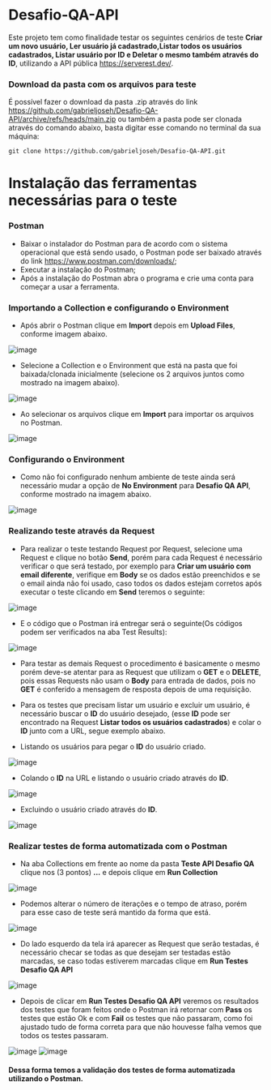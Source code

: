 # Desafio-QA-API

Este projeto tem como finalidade testar os seguintes cenários de teste **Criar um novo usuário, Ler usuário já cadastrado,Listar todos os usuários cadastrados, Listar usuário por ID e Deletar o mesmo também através do ID**, utilizando a API pública https://serverest.dev/.

### Download da pasta com os arquivos para teste

É possível fazer o download da pasta .zip através do link https://github.com/gabrieljoseh/Desafio-QA-API/archive/refs/heads/main.zip ou também a pasta pode ser clonada através do comando abaixo, basta digitar esse comando no terminal da sua máquina:
```
git clone https://github.com/gabrieljoseh/Desafio-QA-API.git
```

# Instalação das ferramentas necessárias para o teste

### Postman

- Baixar o instalador do Postman para de acordo com o sistema operacional que está sendo usado, o Postman pode ser baixado através do link https://www.postman.com/downloads/;
- Executar a instalação do Postman;
- Após a instalação do Postman abra o programa e crie uma conta para começar a usar a ferramenta.

### Importando a Collection e configurando o Environment

- Após abrir o Postman clique em **Import** depois em **Upload Files**, conforme imagem abaixo.

![image](https://user-images.githubusercontent.com/110433514/183310196-5aadd55c-e768-4b05-9f34-ed6f1a3eec40.png)

- Selecione a Collection e o Environment que está na pasta que foi baixada/clonada inicialmente (selecione os 2 arquivos juntos como mostrado na imagem abaixo).

![image](https://user-images.githubusercontent.com/110433514/183310313-cd2d0cdc-e773-47bc-930d-dfa78ed949f0.png)

- Ao selecionar os arquivos clique em **Import** para importar os arquivos no Postman.

![image](https://user-images.githubusercontent.com/110433514/183310407-c88037b3-642d-4d79-8060-811ce86a9636.png)

### Configurando o Environment

- Como não foi configurado nenhum ambiente de teste ainda será necessário mudar a opção de **No Environment** para **Desafio QA API**, conforme mostrado na imagem abaixo.

![image](https://user-images.githubusercontent.com/110433514/183310547-ec69915e-891b-4f0e-af44-e19edd522ff6.png)

### Realizando teste através da Request

- Para realizar o teste testando Request por Request, selecione uma Request e clique no botão **Send**, porém para cada Request é necessário verificar o que será testado, por exemplo para **Criar um usuário com email diferente**, verifique em **Body** se os dados estão preenchidos e se o email ainda não foi usado, caso todos os dados estejam corretos após executar o teste clicando em **Send** teremos o seguinte:

![image](https://user-images.githubusercontent.com/110433514/183310897-951de492-94bc-497d-95a5-ec03bab9d983.png)

- E o código que o Postman irá entregar será o seguinte(Os códigos podem ser verificados na aba Test Results):

![image](https://user-images.githubusercontent.com/110433514/183310939-441ef9f0-311c-4e4c-aa66-6f899e27ac6c.png)

- Para testar as demais Request o procedimento é basicamente o mesmo porém deve-se atentar para as Request que utilizam o **GET** e o **DELETE**, pois essas Requests não usam o **Body** para entrada de dados, pois no **GET** é conferido a mensagem de resposta depois de uma requisição.

- Para os testes que precisam listar um usuário e excluir um usuário, é necessário buscar o **ID** do usuário desejado, (esse **ID** pode ser encontrado na Request **Listar todos os usuários cadastrados**) e colar o **ID** junto com a URL, segue exemplo abaixo.

- Listando os usuários para pegar o **ID** do usuário criado.

![image](https://user-images.githubusercontent.com/110433514/183312290-036cf69d-b876-4249-8d7e-269417c6159a.png)

- Colando o **ID** na URL e listando o usuário criado através do **ID**.

![image](https://user-images.githubusercontent.com/110433514/183312396-0e3eb8b0-94cb-4d0c-bb96-2cd21462e80b.png)

- Excluindo o usuário criado através do **ID**.

![image](https://user-images.githubusercontent.com/110433514/183312476-0d30b78e-4072-4064-b8b8-db7728b688d7.png)

### Realizar testes de forma automatizada com o Postman

- Na aba Collections em frente ao nome da pasta **Teste API Desafio QA** clique nos (3 pontos) **...** e depois clique em **Run Collection**

![image](https://user-images.githubusercontent.com/110433514/183312700-883e1873-df77-4c0d-80e6-a4fa28f482cf.png)

- Podemos alterar o número de iterações e o tempo de atraso, porém para esse caso de teste será mantido da forma que está.

![image](https://user-images.githubusercontent.com/110433514/183312846-5005ef50-1f8a-423b-a177-e2ed24c65253.png)

- Do lado esquerdo da tela irá aparecer as Request que serão testadas, é necessário checar se todas as que desejam ser testadas estão marcadas, se caso todas estiverem marcadas clique em **Run Testes Desafio QA API**

![image](https://user-images.githubusercontent.com/110433514/183312979-b0675bb6-029a-41c1-895c-96f3cf760d27.png)

- Depois de clicar em **Run Testes Desafio QA API** veremos os resultados dos testes que foram feitos onde o Postman irá retornar com **Pass** os testes que estão Ok e com **Fail** os testes que não passaram, como foi ajustado tudo de forma correta para que não houvesse falha vemos que todos os testes passaram.

![image](https://user-images.githubusercontent.com/110433514/183313167-8ac06376-ce6b-45d6-8c9f-4f106fa4cff3.png)
![image](https://user-images.githubusercontent.com/110433514/183313193-9f3c77d7-3874-44cd-a9d1-eca839de1d73.png)

#### Dessa forma temos a validação dos testes de forma automatizada utilizando o Postman.










